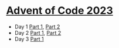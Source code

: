 # [Advent of Code 2023](https://adventofcode.com/2023)

- Day 1 [Part 1](https://github.com/aaronlord/aoc/blob/8b9375865f559a7c5782a004e35d250512dd0d62/app/Console/Commands/Day1Command.php), [Part 2](app/Console/Commands/Day1Command.php)
- Day 2 [Part 1](https://github.com/aaronlord/aoc/blob/3cb845c78fe00bd9bee0c7ac49e9232dfbc32706/app/Console/Commands/Day2Command.php), [Part 2](app/Console/Commands/Day2Command.php)
- Day 3 [Part 1](app/Console/Commands/Day3Command.php)
